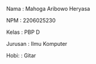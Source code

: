 Nama    : Mahoga Aribowo Heryasa

NPM     : 2206025230

Kelas   : PBP D

Jurusan : Ilmu Komputer

Hobi:   : Gitar
